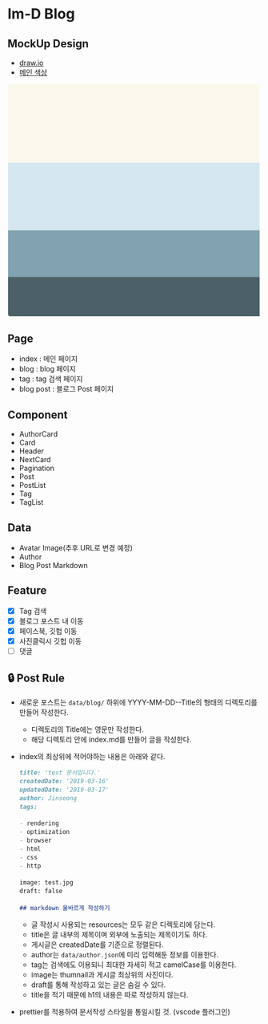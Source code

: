 # Im-D Blog

## MockUp Design

- [draw.io](https://app.diagrams.net/#G1IFQrd6q98YUp96aJ_U_9_EnecczDaVyN)
- [메인 색상](https://colorhunt.co/palette/226680)

![color](./src/images/Color.png)

## Page

- index : 메인 페이지 
- blog : blog 페이지
- tag : tag 검색 페이지
- blog post : 블로그 Post 페이지

## Component

- AuthorCard
- Card
- Header
- NextCard
- Pagination
- Post
- PostList
- Tag
- TagList

## Data

- Avatar Image(추후 URL로 변경 예정)
- Author
- Blog Post Markdown

## Feature

- [X] Tag 검색
- [X] 블로그 포스트 내 이동
- [X] 페이스북, 깃헙 이동
- [X] 사진클릭시 깃헙 이동
- [ ] 댓글

## 🔒 Post Rule

- 새로운 포스트는 `data/blog/` 하위에 YYYY-MM-DD--Title의 형태의 디렉토리를 만들어 작성한다.
  - 디렉토리의 Title에는 영문만 작성한다.
  - 해당 디렉토리 안에 index.md를 만들어 글을 작성한다.
- index의 최상위에 적어야하는 내용은 아래와 같다.

  ```markdown
  title: 'test 문서입니다.'
  createdDate: '2019-03-16'
  updatedDate: '2019-03-17'
  author: Jinseong
  tags:

  - rendering
  - optimization
  - browser
  - html
  - css
  - http

  image: test.jpg
  draft: false

  ## markdown 올바르게 작성하기
  
  ```
  - 글 작성시 사용되는 resources는 모두 같은 디렉토리에 담는다.
  - title은 글 내부의 제목이며 외부에 노출되는 제목이기도 하다.
  - 게시글은 createdDate를 기준으로 정렬된다.
  - author는 `data/author.json`에 미리 입력해둔 정보를 이용한다.
  - tag는 검색에도 이용되니 최대한 자세히 적고 camelCase를 이용한다.
  - image는 thumnail과 게시글 최상위의 사진이다.
  - draft를 통해 작성하고 있는 글은 숨길 수 있다.
  - title을 적기 때문에 h1의 내용은 따로 작성하지 않는다.
  

- prettier를 적용하여 문서작성 스타일을 통일시킬 것. (vscode 플러그인)
